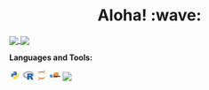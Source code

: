 <h1 align='center'> Aloha! :wave:</h1>

<a href="https://github.com/anuraghazra/github-readme-stats">
  <img align="center" src="https://github-readme-stats.vercel.app/api?username=S-B-Iqbal&custom_title=My Github Stats&hide=prs&show_icons=true&theme=algolia"  />
</a>
<a href="https://github.com/S-B-Iqbal/github-readme-stats">
  <img align="center" src="https://github-readme-stats.vercel.app/api/top-langs/?username=S-B-Iqbal&custom_title=Languages by Use&show_icons=true&theme=algolia" />
</a>

**Languages and Tools:**   
    
<code><img height="20" src="https://raw.githubusercontent.com/github/explore/80688e429a7d4ef2fca1e82350fe8e3517d3494d/topics/python/python.png"></code>
<code><img height="20" src="https://raw.githubusercontent.com/github/explore/80688e429a7d4ef2fca1e82350fe8e3517d3494d/topics/r/r.png"></code>
<code><img height="20" src="https://raw.githubusercontent.com/github/explore/80688e429a7d4ef2fca1e82350fe8e3517d3494d/topics/jupyter-notebook/jupyter-notebook.png"></code>
<code><img height="20" src="https://raw.githubusercontent.com/github/explore/80688e429a7d4ef2fca1e82350fe8e3517d3494d/topics/scikit-learn/scikit-learn.png"></code>
<code><img height="20" src="https://github.com/pytorch/pytorch/blob/master/docs/source/_static/img/pytorch-logo-dark.png"></code>


<!--
**S-B-Iqbal/S-B-Iqbal** is a ✨ _special_ ✨ repository because its `README.md` (this file) appears on your GitHub profile.

Here are some ideas to get you started:

- 🔭 I’m currently working on ...
- 🌱 I’m currently learning ...
- 👯 I’m looking to collaborate on ...
- 🤔 I’m looking for help with ...
- 💬 Ask me about ...
- 📫 How to reach me: ...
- 😄 Pronouns: ...
- ⚡ Fun fact: ...
-->
